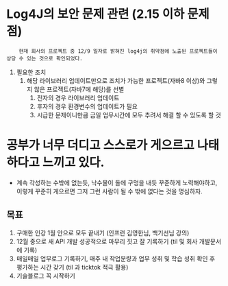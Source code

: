 # Log4J의 보안 문제 관련 (2.15 이하 문제점)

        현재 회사의 프로젝트 중 12/9 일자로 밝혀진 log4j의 취약점에 노출된 프로젝트들이 상당 수 있는 것으로 확인되었다.

1. 필요한 조치
   1. 해당 라이브러리 업데이트만으로 조치가 가능한 프로젝트(자바8 이상)와 그렇지 않은 프로젝트(자바7에 해당)를 선별
      1. 전자의 경우 라이브러리 업데이트
      2. 후자의 경우 환경변수의 업데이트가 필요
      3. 시급한 문제이니만큼 금일 업무시간에 모두 추려서 해결 할 수 있도록 할 것

# 공부가 너무 더디고 스스로가 게으르고 나태하다고 느끼고 있다.

- 계속 각성하는 수밖에 없는듯, 낙수물이 돌에 구멍을 내듯 꾸준하게 노력해야하고, 이렇게 꾸준히 게으르면 그저 그런 사람이 될 수 밖에 없다는 것을 명심하자.

## 목표

1. 구매한 인강 1월 안으로 모두 끝내기 (인프런 김영한님, 백기선님 강의)
2. 12월 중으로 새 API 개발 성공적으로 마무리 짓고 잘 기록하기 (til 및 회사 개발문서에 기록)
3. 매일매일 업무로그 기록하기, 매주 내 작업분량과 업무 성취 및 학습 성취 확인 후 평가하는 시간 갖기 (til 과 ticktok 적극 활용)
4. 기술블로그 꼭 시작하기
